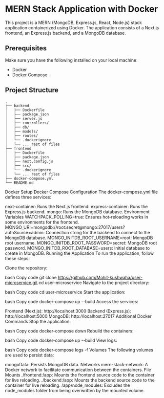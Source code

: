 # MERN Stack Application with Docker

This project is a MERN (MongoDB, Express.js, React, Node.js) stack application containerized using Docker. The application consists of a Next.js frontend, an Express.js backend, and a MongoDB database.

## Prerequisites

Make sure you have the following installed on your local machine:
- Docker
- Docker Compose

## Project Structure

```plaintext
.
├── backend
│   ├── Dockerfile
│   ├── package.json
│   ├── server.js
│   ├── controllers/
│   ├── db/
│   ├── models/
│   ├── routes/
│   └── .dockerignore
│   └── ... rest of files
├── frontend
│   ├── Dockerfile
│   ├── package.json
│   ├── next.config.js
│   ├── src/
│   └── .dockerignore
│   └── ... rest of files
├── docker-compose.yml
└── README.md
 ```

Docker Setup
Docker Compose Configuration
The docker-compose.yml file defines three services:

next-container: Runs the Next.js frontend.
express-container: Runs the Express.js backend.
mongo: Runs the MongoDB database.
Environment Variables
WATCHPACK_POLLING=true: Ensures hot-reloading works in some environments for the frontend.
MONGO_URI=mongodb://root:secret@mongo:27017/users?authSource=admin: Connection string for the backend to connect to the MongoDB database.
MONGO_INITDB_ROOT_USERNAME=root: MongoDB root username.
MONGO_INITDB_ROOT_PASSWORD=secret: MongoDB root password.
MONGO_INITDB_ROOT_DATABASE=users: Initial database to create in MongoDB.
Running the Application
To run the application, follow these steps:

Clone the repository:

bash
Copy code
git clone https://github.com/Mohit-kushwaha/user-microservice.git
cd user-microservice
Navigate to the project directory:

bash
Copy code
cd user-microservice
Start the application:

bash
Copy code
docker-compose up --build
Access the services:

Frontend (Next.js): http://localhost:3000
Backend (Express.js): http://localhost:5000
MongoDB: http://localhost:27017
Additional Docker Commands
Stop the application:

bash
Copy code
docker-compose down
Rebuild the containers:

bash
Copy code
docker-compose up --build
View logs:

bash
Copy code
docker-compose logs -f
Volumes
The following volumes are used to persist data:

mongoData: Persists MongoDB data.
Networks
mern-stack-network: A Docker network to facilitate communication between the containers.
File Mounts
./frontend:/app: Mounts the frontend source code to the container for live reloading.
./backend:/app: Mounts the backend source code to the container for live reloading.
/app/node_modules: Excludes the node_modules folder from being overwritten by the mounted volume.